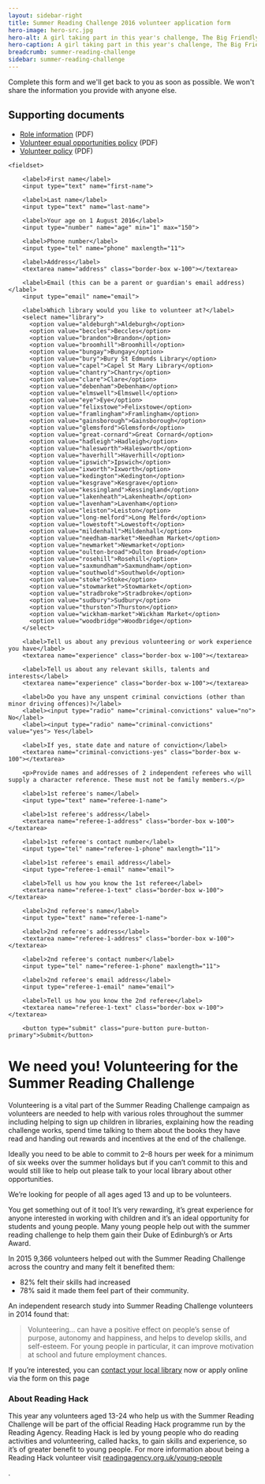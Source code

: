 ```yaml
---
layout: sidebar-right
title: Summer Reading Challenge 2016 volunteer application form
hero-image: hero-src.jpg
hero-alt: A girl taking part in this year's challenge, The Big Friendly Read
hero-caption: A girl taking part in this year's challenge, The Big Friendly Read
breadcrumb: summer-reading-challenge
sidebar: summer-reading-challenge
---
```

Complete this form and we'll get back to you as soon as possible. We won't share the information you provide with anyone else.

<h2>Supporting documents</h2>
<ul>
 	<li><a href="/assets/pdf/src-volunteer-role-profile.pdf">Role information</a> (PDF)</li>
 	<li><a href="/assets/pdf/src-volunteer-equal-opportunity-statement.pdf">Volunteer equal opportunities policy</a> (PDF)</li>
 	<li><a href="/assets/pdf/src-volunteer-policy.pdf">Volunteer policy</a> (PDF)</li>
</ul>

<form class="pure-form pure-form-stacked" netlify name="summer-reading-challenge-volunteer" action="confirmation">

    <fieldset>

        <label>First name</label>
        <input type="text" name="first-name">

        <label>Last name</label>
        <input type="text" name="last-name">

        <label>Your age on 1 August 2016</label>
        <input type="number" name="age" min="1" max="150">

        <label>Phone number</label>
        <input type="tel" name="phone" maxlength="11">

        <label>Address</label>
        <textarea name="address" class="border-box w-100"></textarea>

        <label>Email (this can be a parent or guardian's email address)</label>
        <input type="email" name="email">

        <label>Which library would you like to volunteer at?</label>
        <select name="library">
          <option value="aldeburgh">Aldeburgh</option>
          <option value="beccles">Beccles</option>
          <option value="brandon">Brandon</option>
          <option value="broomhill">Broomhill</option>
          <option value="bungay">Bungay</option>
          <option value="bury">Bury St Edmunds Library</option>
          <option value="capel">Capel St Mary Library</option>
          <option value="chantry">Chantry</option>
          <option value="clare">Clare</option>
          <option value="debenham">Debenham</option>
          <option value="elmswell">Elmswell</option>
          <option value="eye">Eye</option>
          <option value="felixstowe">Felixstowe</option>
          <option value="framlingham">Framlingham</option>
          <option value="gainsborough">Gainsborough</option>
          <option value="glemsford">Glemsford</option>
          <option value="great-cornard">Great Cornard</option>
          <option value="hadleigh">Hadleigh</option>
          <option value="halesworth">Halesworth</option>
          <option value="haverhill">Haverhill</option>
          <option value="ipswich">Ipswich</option>
          <option value="ixworth">Ixworth</option>
          <option value="kedington">Kedington</option>
          <option value="kesgrave">Kesgrave</option>
          <option value="kessingland">Kessingland</option>
          <option value="lakenheath">Lakenheath</option>
          <option value="lavenham">Lavenham</option>
          <option value="leiston">Leiston</option>
          <option value="long-melford">Long Melford</option>
          <option value="lowestoft">Lowestoft</option>
          <option value="mildenhall">Mildenhall</option>
          <option value="needham-market">Needham Market</option>
          <option value="newmarket">Newmarket</option>
          <option value="oulton-broad">Oulton Broad</option>
          <option value="rosehill">Rosehill</option>
          <option value="saxmundham">Saxmundham</option>
          <option value="southwold">Southwold</option>
          <option value="stoke">Stoke</option>
          <option value="stowmarket">Stowmarket</option>
          <option value="stradbroke">Stradbroke</option>
          <option value="sudbury">Sudbury</option>
          <option value="thurston">Thurston</option>
          <option value="wickham-market">Wickham Market</option>
          <option value="woodbridge">Woodbridge</option>
        </select>

        <label>Tell us about any previous volunteering or work experience you have</label>
        <textarea name="experience" class="border-box w-100"></textarea>

        <label>Tell us about any relevant skills, talents and interests</label>
        <textarea name="experience" class="border-box w-100"></textarea>

        <label>Do you have any unspent criminal convictions (other than minor driving offences)?</label>
        <label><input type="radio" name="criminal-convictions" value="no"> No</label>
        <label><input type="radio" name="criminal-convictions" value="yes"> Yes</label>

        <label>If yes, state date and nature of conviction</label>
        <textarea name="criminal-convictions-yes" class="border-box w-100"></textarea>

        <p>Provide names and addresses of 2 independent referees who will supply a character reference. These must not be family members.</p>

        <label>1st referee's name</label>
        <input type="text" name="referee-1-name">

        <label>1st referee's address</label>
        <textarea name="referee-1-address" class="border-box w-100"></textarea>

        <label>1st referee's contact number</label>
        <input type="tel" name="referee-1-phone" maxlength="11">

        <label>1st referee's email address</label>
        <input type="referee-1-email" name="email">

        <label>Tell us how you know the 1st referee</label>
        <textarea name="referee-1-text" class="border-box w-100"></textarea>

        <label>2nd referee's name</label>
        <input type="text" name="referee-1-name">

        <label>2nd referee's address</label>
        <textarea name="referee-1-address" class="border-box w-100"></textarea>

        <label>2nd referee's contact number</label>
        <input type="tel" name="referee-1-phone" maxlength="11">

        <label>2nd referee's email address</label>
        <input type="referee-1-email" name="email">

        <label>Tell us how you know the 2nd referee</label>
        <textarea name="referee-1-text" class="border-box w-100"></textarea>

        <button type="submit" class="pure-button pure-button-primary">Submit</button>

</form>

<h1>We need you! Volunteering for the Summer Reading Challenge</h1>

<p>Volunteering is a vital part of the Summer Reading Challenge campaign as volunteers are needed to help with various roles throughout the summer including helping to sign up children in libraries, explaining how the reading challenge works, spend time talking to them about the books they have read and handing out rewards and incentives at the end of the challenge.</p>

<p>Ideally you need to be able to commit to 2–8 hours per week for a minimum of six weeks over the summer holidays but if you can’t commit to this and would still like to help out please talk to your local library about other opportunities.</p>

<p>We’re looking for people of all ages aged 13 and up to be volunteers.</p>

<p>You get something out of it too! It’s very rewarding, it’s great experience for anyone interested in working with children and it’s an ideal opportunity for students and young people. Many young people help out with the summer reading challenge to help them gain their Duke of Edinburgh’s or Arts Award.</p>

<p>In 2015 9,366 volunteers helped out with the Summer Reading Challenge across the country and many felt it benefited them:</p>

<ul>
<li>82% felt their skills had increased</li>
<li>78% said it made them feel part of their community.</li>
</ul>

<p>An independent research study into Summer Reading Challenge volunteers in 2014 found that:</p>

<blockquote>Volunteering… can have a positive effect on people’s sense of purpose, autonomy and happiness, and helps to develop skills, and self-esteem. For young people in particular, it can improve motivation at school and future employment chances.</blockquote>

<p>If you’re interested, you can <a href="http://suffolklibraries.co.uk/branches/">contact your local library</a> now or apply online via the form on this page</p>

<h3>About Reading Hack</h3>

<p>This year any volunteers aged 13-24 who help us with the Summer Reading Challenge will be part of the official Reading Hack programme run by the Reading Agency. Reading Hack is led by young people who do reading activities and volunteering, called hacks, to gain skills and experience, so it’s of greater benefit to young people. For more information about being a Reading Hack volunteer visit <a href="http://readingagency.org.uk/young-people">readingagency.org.uk/young-people</a></p>.
